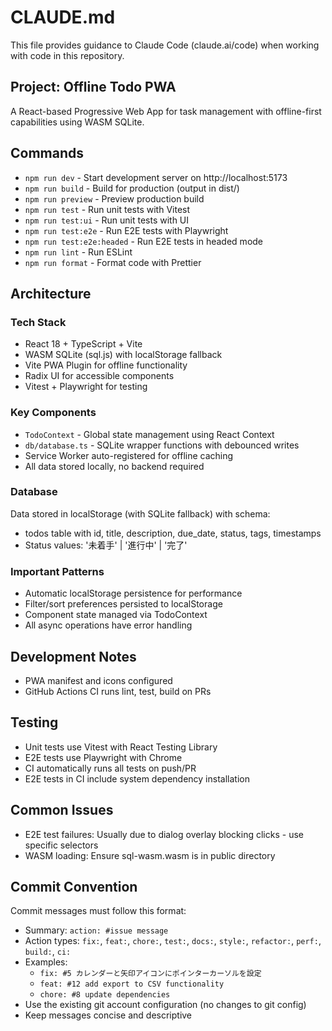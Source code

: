 # CLAUDE.md

This file provides guidance to Claude Code (claude.ai/code) when working with code in this repository.

## Project: Offline Todo PWA

A React-based Progressive Web App for task management with offline-first capabilities using WASM SQLite.

## Commands

- `npm run dev` - Start development server on http://localhost:5173
- `npm run build` - Build for production (output in dist/)
- `npm run preview` - Preview production build
- `npm run test` - Run unit tests with Vitest
- `npm run test:ui` - Run unit tests with UI
- `npm run test:e2e` - Run E2E tests with Playwright
- `npm run test:e2e:headed` - Run E2E tests in headed mode
- `npm run lint` - Run ESLint
- `npm run format` - Format code with Prettier

## Architecture

### Tech Stack
- React 18 + TypeScript + Vite
- WASM SQLite (sql.js) with localStorage fallback
- Vite PWA Plugin for offline functionality
- Radix UI for accessible components
- Vitest + Playwright for testing

### Key Components
- `TodoContext` - Global state management using React Context
- `db/database.ts` - SQLite wrapper functions with debounced writes
- Service Worker auto-registered for offline caching
- All data stored locally, no backend required

### Database
Data stored in localStorage (with SQLite fallback) with schema:
- todos table with id, title, description, due_date, status, tags, timestamps
- Status values: '未着手' | '進行中' | '完了'

### Important Patterns
- Automatic localStorage persistence for performance
- Filter/sort preferences persisted to localStorage
- Component state managed via TodoContext
- All async operations have error handling

## Development Notes
- PWA manifest and icons configured
- GitHub Actions CI runs lint, test, build on PRs

## Testing
- Unit tests use Vitest with React Testing Library
- E2E tests use Playwright with Chrome
- CI automatically runs all tests on push/PR
- E2E tests in CI include system dependency installation

## Common Issues
- E2E test failures: Usually due to dialog overlay blocking clicks - use specific selectors
- WASM loading: Ensure sql-wasm.wasm is in public directory

## Commit Convention
Commit messages must follow this format:
- Summary: `action: #issue message`
- Action types: `fix:`, `feat:`, `chore:`, `test:`, `docs:`, `style:`, `refactor:`, `perf:`, `build:`, `ci:`
- Examples:
  - `fix: #5 カレンダーと矢印アイコンにポインターカーソルを設定`
  - `feat: #12 add export to CSV functionality`
  - `chore: #8 update dependencies`
- Use the existing git account configuration (no changes to git config)
- Keep messages concise and descriptive
